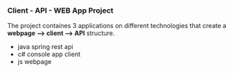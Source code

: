 ### Client - API - WEB App Project

The project containes 3 applications on different technologies that create a **webpage --> client --> API** structure.
* java spring rest api
* c# console app client
* js webpage